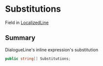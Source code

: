 # Substitutions

Field in [LocalizedLine](./)

## Summary

DialogueLine's inline expression's substitution

```csharp
public string[] Substitutions;
```
